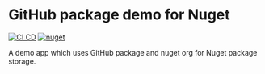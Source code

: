# GitHub package demo for Nuget

[![CI CD](https://github.com/Arnab-Developer/GitHubPackageNuget/actions/workflows/ci-cd.yml/badge.svg)](https://github.com/Arnab-Developer/GitHubPackageNuget/actions/workflows/ci-cd.yml)
[![nuget](https://img.shields.io/badge/nuget-1.3.0-blue)](https://www.nuget.org/packages/GitHubPackageNuget.Lib/)

A demo app which uses GitHub package and nuget org for Nuget package storage.